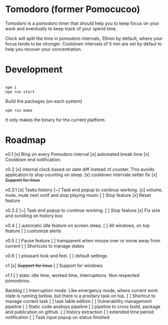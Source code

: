# Tomodoro (former Pomocucoo)

Tomodoro is a pomodoro timer that should help you to keep focus on your work and eventually to keep track of your spend time. 

Clock will split the time in pomodoro intervals, 55min by default, where your focus tends to be stronger. Cooldown intervals of 5 min are set by defaul to help you recover your concentration. 

# Development

```

npm i
npm run start
```

Build the packages (on each system)
```
npm run make
``` 
It only makes the binary for the current platform. 


# Roadmap

v0.1
[x] Ring on every Pomodoro interval
[x] automated break time
[x] Cooldown end notification. 

v0.2
[x] internal clock based on date diff instead of counter. This avoids application to stop counting on sleep. 
[x] cooldown intervale setter fix
[x] ~~Support for linux~~ 


v0.3.1
[x] Tasks history
[~] Task end popup to conitnue working. 
[x] volume, mute, mute next notif and stop playing music
[ ] Stop feature
[x] Reset feature

v0.3.2
[~] Task end popup to conitnue working. 
[ ] Stop feature
[x] Fix size and scrolling on history box

v0.4
[ ] automatic idle feature on screen sleep. 
[ ] All windows, on top feature
[ ] customize alerts

v0.5
[ ] Pause feature
[ ] transparent when mouse over or move away from current
[ ] Shortcuts to manage states

v0.6
[ ] pleasant look and feel.
[ ] default settings

v1
[x] ~~Support for linux~~
[ ] Support for windows

v1.1
[ ] stats: idle time, worked time, interruptions. Non respected pomodoros. 


Backlog
[ ] Interruption mode. Like emergency mode, where current work state is running bellow, but there is a prioitary task on top. 
[ ] Shortcut to manage current task
[ ] task table edition
[ ] Vulnerability management pipeline
[ ] Static code analisys pipeline
[ ] pipeline to cross build, package and publication on github. 
[ ] history extraction
[ ] extended time period notification
[ ] Task input popup on status finished